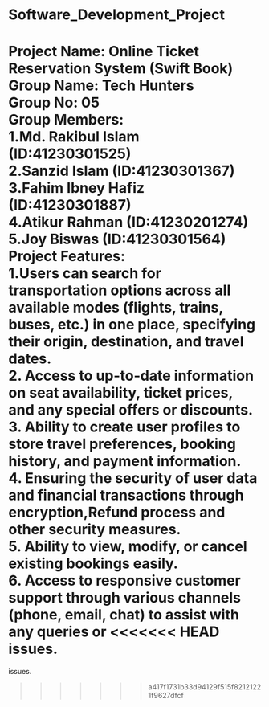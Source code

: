 # Software_Development_Project
Project Name: Online Ticket Reservation System (Swift Book)
<br>
Group Name: Tech Hunters
<br>
Group No: 05
<br>
Group Members:
<br>
1.Md. Rakibul Islam (ID:41230301525)<br>
2.Sanzid Islam (ID:41230301367)<br>
3.Fahim Ibney Hafiz (ID:41230301887)<br>
4.Atikur Rahman (ID:41230201274)<br>
5.Joy Biswas (ID:41230301564)<br>
Project Features:
<br>
1.Users can search for transportation options across all
available modes (flights, trains, buses, etc.) in one place,
specifying their origin, destination, and travel dates.<br>
2. Access to up-to-date information on seat availability,
ticket prices, and any special offers or discounts.<br>
3. Ability to create user profiles to store travel preferences,
booking history, and payment information.<br>
4. Ensuring the security of user data and financial
transactions through encryption,Refund process and other security
measures.<br>
5. Ability to view, modify, or cancel existing bookings easily.<br>
6. Access to responsive customer support through various
channels (phone, email, chat) to assist with any queries or
<<<<<<< HEAD
issues.<br>
=======
issues.<br>
>>>>>>> a417f1731b33d94129f515f82121221f9627dfcf

